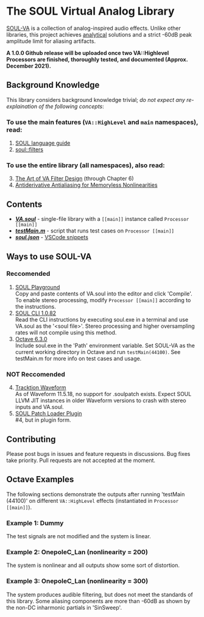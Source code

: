 # The SOUL Virtual Analog Library
[SOUL-VA](https://github.com/thezhe/SOUL-VA) is a collection of analog-inspired audio effects. Unlike other libraries, this project achieves [analytical](https://math.stackexchange.com/questions/935405/what-s-the-difference-between-analytical-and-numerical-approaches-to-problems) solutions and a strict -60dB peak amplitude limit for aliasing artifacts.

**A 1.0.0 Github release will be uploaded once two VA::Highlevel Processors are finished, thoroughly tested, and documented (Approx. December 2021).**

## Background Knowledge
This library considers background knowledge trivial; *do not expect any re-explaination of the following concepts*:  
### To use the main features (`VA::HighLevel` and `main` namespaces), read:  
1. [SOUL language guide](https://github.com/soul-lang/SOUL/blob/master/docs/SOUL_Language.md)  
2. [soul::filters](https://github.com/soul-lang/SOUL/blob/master/source/soul_library/soul_library_filters.soul)  
### To use the entire library (all namespaces), also read:  
3. [The Art of VA Filter Design](https://www.kvraudio.com/forum/viewtopic.php?t=350246) (through Chapter 6)   
4. [Antiderivative Antialiasing for Memoryless Nonlinearities](https://acris.aalto.fi/ws/portalfiles/portal/27135145/ELEC_bilbao_et_al_antiderivative_antialiasing_IEEESPL.pdf)

## Contents
- [***VA.soul***](https://github.com/thezhe/SOUL-VA/blob/main/VA.soul) - single-file library with a `[[main]]` instance called `Processor [[main]]`
- [***testMain.m***](https://github.com/thezhe/SOUL-VA/blob/main/testMain.m) - script that runs test cases on `Processor [[main]]`
- [***soul.json***](https://github.com/thezhe/SOUL-VA/blob/main/soul.json) - [VSCode snippets](https://code.visualstudio.com/docs/editor/userdefinedsnippets)

## Ways to use SOUL-VA
### Reccomended 
1. [SOUL Playground](https://soul.dev/lab/)  
Copy and paste contents of VA.soul into the editor and click 'Compile'. To enable stereo processing, modify `Processor [[main]]` according to the instructions.
2. [SOUL CLI 1.0.82](https://github.com/soul-lang/SOUL/releases/tag/1.0.82)  
Read the CLI instructions by executing soul.exe in a terminal and use VA.soul as the '\<soul file\>'. Stereo processing and higher oversampling rates will not compile using this method.
3.  [Octave 6.3.0](https://www.gnu.org/software/octave/index)   
Include soul.exe in the 'Path' environment variable. Set SOUL-VA as the current working directory in Octave and run `testMain(44100)`. See testMain.m for more info on test cases and usage.
### NOT Reccomended
4. [Tracktion Waveform](https://www.tracktion.com/products/waveform-free)  
As of Waveform 11.5.18, no support for .soulpatch exists. Expect SOUL LLVM JIT instances in older Waveform versions to crash with stereo inputs and VA.soul.
5. [SOUL Patch Loader Plugin](https://github.com/soul-lang/SOUL/blob/master/tools/plugin/Patch_Plugin_README.md)  
#4, but in plugin form.

## Contributing
Please post bugs in issues and feature requests in discussions. Bug fixes take priority. Pull requests are not accepted at the moment.

## Octave Examples 
The following sections demonstrate the outputs after running 'testMain (44100)' on different `VA::HighLevel` effects (instantiated in `Processor [[main]]`).

### Example 1: Dummy
The test signals are not modified and the system is linear.

### Example 2: OnepoleC_Lan (nonlinearity = 200)
The system is nonlinear and all outputs show some sort of distortion.

### Example 3: OnepoleC_Lan (nonlinearity = 300)
The system produces audible filtering, but does not meet the standards of this library. Some aliasing components are more than -60dB as shown by the non-DC inharmonic partials in 'SinSweep'.
